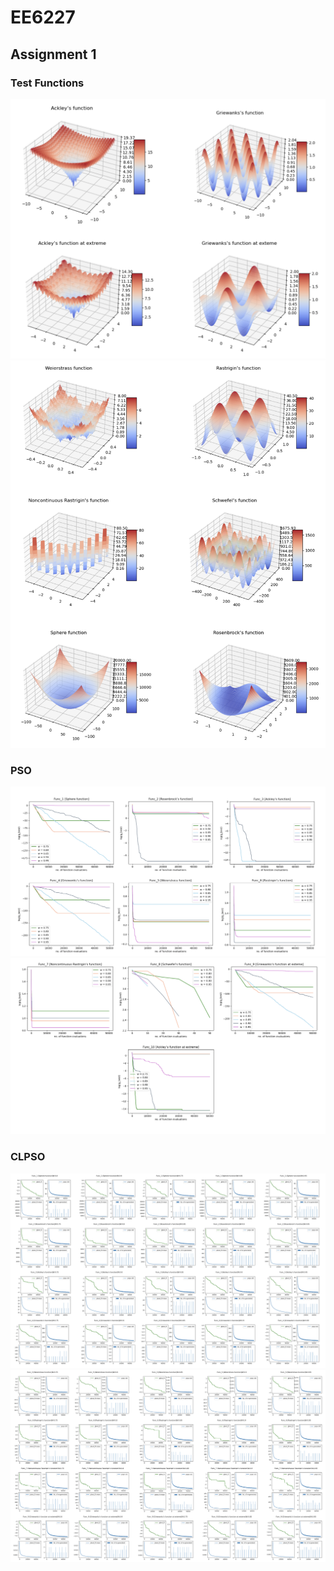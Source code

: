 # EE6227
## Assignment 1

### Test Functions

<img src='/Imgs/A_F.png'>
<img src='/Imgs/Pasted Graphic.png'>


### PSO

<img src='/Imgs/Func 1 [Sphere function].png'>
<img src='/Imgs/Func7.png'>

### CLPSO

<img src='/Imgs/Func_1 [Sphere function]W0.8.png'>
<img src='/Imgs/unc_5 [Wei.png'>